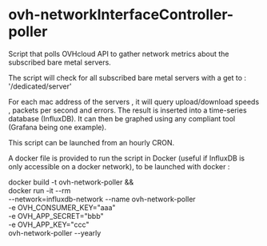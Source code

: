 # ovh-networkInterfaceController-poller
Script that polls OVHcloud API to gather network metrics about the subscribed bare metal servers.

The script will check for all subscribed bare metal servers with a get to : '/dedicated/server'

For each mac address of the servers , it will query upload/download speeds , packets per second and errors. The result is inserted into a time-series database (InfluxDB). It can then be graphed using any compliant tool (Grafana being one example).

This script can be launched from an hourly CRON. 

A docker file is provided to run the script in Docker (useful if InfluxDB is only accessible on a docker network), to be launched with docker :

docker build -t ovh-network-poller && \
docker run -it --rm \
	--network=influxdb-network --name ovh-network-poller  \
	-e OVH_CONSUMER_KEY="aaa" \
	-e OVH_APP_SECRET="bbb" \
	-e OVH_APP_KEY="ccc" \
	ovh-network-poller --yearly
